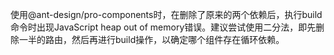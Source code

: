 使用@ant-design/pro-components时，在删除了原来的两个依赖后，执行build命令时出现JavaScript heap out of memory错误。建议尝试使用二分法，即先删除一半的路由，然后再进行build操作，以确定哪个组件存在循环依赖。
